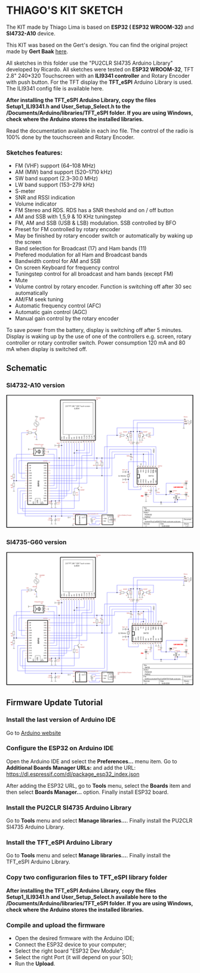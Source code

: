 
# THIAGO'S KIT SKETCH

The KIT made by Thiago Lima is based on __ESP32 ( ESP32 WROOM-32)__ and __SI4732-A10__ device. 

This KIT was based on the Gert's design. You can find the original project made by __Gert Baak__ [here](https://github.com/pe0mgb/SI4735-Radio-ESP32-Touchscreen-Arduino?fbclid=IwAR3TQd2j4HxAFvpcGkbXiPuDly8m2OnGclTDiqthnkbqqe2fN1McP2m3WSI).


All sketches in this folder use the "PU2CLR SI4735 Arduino Library" developed by Ricardo.
All sketches were tested on __ESP32 WROOM-32__, TFT 2.8" 240*320 Touchscreen with an __ILI9341 controller__ and Rotary Encoder with push button. For the TFT display the __TFT_eSPI__ Arduino Library is used. The ILI9341 config file is available here.

__After installing the TFT_eSPI Arduino Library, copy the files Setup1_ILI9341.h and User_Setup_Select.h to the /Documents/Arduino/libraries/TFT_eSPI folder. If you are using Windows, check where the Arduino stores the installed libraries.__ 

Read the documentation available in each ino file. The control of the radio is 100% done by the touchscreen and Rotary Encoder.


### Sketches features:

* FM (VHF) support (64–108 MHz)
* AM (MW) band support (520–1710 kHz)
* SW band support (2.3–30.0 MHz)
* LW band support (153–279 kHz)
* S-meter
* SNR and RSSI indication
* Volume indicator
* FM Stereo and RDS. RDS has a SNR theshold and on / off button
* AM and SSB with 1,5,9 & 10 KHz tuningstep
* FM, AM and SSB (USB & LSB) modulation. SSB controlled by BFO
* Preset for FM controlled by rotary encoder 
* May be finished by rotary encoder switch or automatically by waking up the screen 
* Band selection for Broadcast (17) and Ham bands (11)
* Prefered modulation for all Ham and Broadcast bands
* Bandwidth control for AM and SSB
* On screen Keyboard for frequency control
* Tuningstep control for all broadcast and ham bands (except FM) 
* Mute
* Volume control by rotary encoder. Function is switching off after 30 sec automatically
* AM/FM seek tuning
* Automatic frequency control (AFC)
* Automatic gain control (AGC)
* Manual gain control by the rotary encoder
 
To save power from the battery, display is switching off after 5 minutes. 
Display is waking up by the use of one of the controllers e.g. screen, rotary controller or rotary controller switch.  Power consumption 120 mA and 80 mA when display is switched off.


## Schematic 

### SI4732-A10 version 

![SI4732-A10 version](./SI4732_Radio_schematics.png)


### SI4735-G60 version


![SI4732-A10 version](./SI4735_Radio_schematics.png)


## Firmware Update Tutorial


### Install the last version of Arduino IDE

Go to [Arduino website](https://www.arduino.cc/)

### Configure the ESP32 on Arduino IDE 

Open the Arduino IDE and select the __Preferences...__ menu item. 
Go to __Additional Boards Manager URLs:__ and add the URL: https://dl.espressif.com/dl/package_esp32_index.json
 
After adding the ESP32 URL, go to __Tools__ menu, select the __Boards__ item and then select __Boards Manager...__ option. Finally install ESP32 board.


### Install the PU2CLR SI4735 Arduino Library

Go to __Tools__ menu and select __Manage libraries...__. Finally install the PU2CLR SI4735 Arduino Library.


### Install the TFT_eSPI  Arduino Library

Go to __Tools__ menu and select __Manage libraries...__. Finally install the TFT_eSPI Arduino Library.


### Copy two configurarion files to TFT_eSPI library folder

__After installing the TFT_eSPI Arduino Library, copy the files Setup1_ILI9341.h and User_Setup_Select.h available here to the /Documents/Arduino/libraries/TFT_eSPI folder. If you are using Windows, check where the Arduino stores the installed libraries.__ 

### Compile and upload the firmware

* Open the desired firmware with the Arduino IDE;
* Connect the ESP32 device to your computer;
* Select the right board "ESP32 Dev Module";
* Select the right Port (it will depend on your SO);
* Run the __Upload__.

  





